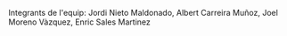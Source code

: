 Integrants de l'equip:
  Jordi Nieto Maldonado,
  Albert Carreira Muñoz,
  Joel Moreno Vàzquez,
  Enric Sales Martinez
